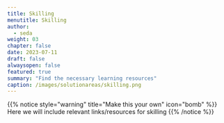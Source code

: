 ```yaml
---
title: Skilling
menutitle: Skilling
author: 
  - seda
weight: 03
chapter: false
date: 2023-07-11
draft: false
alwaysopen: false
featured: true
summary: "Find the necessary learning resources"
caption: /images/solutionareas/skilling.png
---
```

{{% notice style="warning" title="Make this your own" icon="bomb" %}}
Here we will include relevant links/resources for skilling
{{% /notice %}}